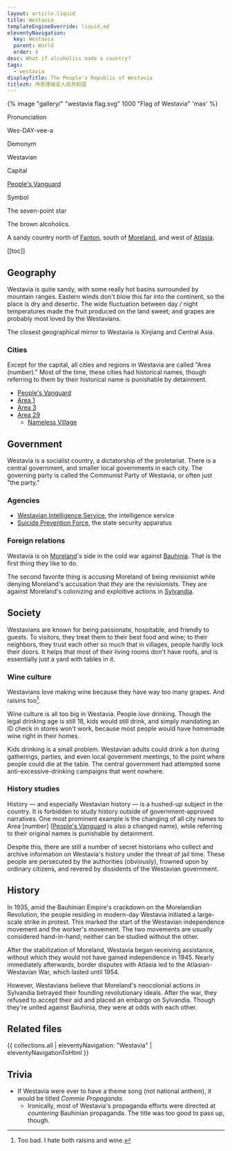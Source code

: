 ```yaml
---
layout: article.liquid
title: Westavia
templateEngineOverride: liquid,md
eleventyNavigation:
  key: Westavia
  parent: World
  order: 4
desc: What if alcoholics made a country?
tags:
  - westavia
displayTitle: The People's Republic of Westavia
titlezh: 伟思德维亚人民共和国
---
```


{% image "gallery/" "westavia flag.svg" 1000 "Flag of Westavia" 'max' %}

<div class="attr">
  <p>Pronunciation</p>
  <p>Wes-DAY-vee-a</p>
  <p>Demonym</p>
  <p>Westavian</p>
  <p>Capital</p>
  <p><a href="/world/westavia/peoples-vanguard/">People's Vanguard</a></p>
  <p>Symbol</p>
  <p>The seven-point star</p>
</div>

The brown alcoholics.

A sandy country north of [Fanton](/world/fanton/), south of [Moreland](/world/moreland/), and west of [Atlasia](/world/atlasia/).

[[toc]]

## Geography

Westavia is quite sandy, with some really hot basins surrounded by mountain ranges. Eastern winds don't blow this far into the continent, so the place is dry and desertic. The wide fluctuation between day / night temperatures made the fruit produced on the land sweet; and grapes are probably most loved by the Westavians.

The closest geographical mirror to Westavia is Xinjiang and Central Asia.

### Cities

Except for the capital, all cities and regions in Westavia are called "Area (number)." Most of the time, these cities had historical names, though referring to them by their historical name is punishable by detainment.

- [People's Vanguard](/world/westavia/peoples-vanguard/)
- [Area 1](/world/westavia/area-1/)
- [Area 3](/world/westavia/area-3/)
- [Area 29](/world/westavia/area-29/)
	- [Nameless Village](/world/westavia/nameless-village/)

## Government

Westavia is a socialist country, a dictatorship of the proletariat. There is a central government, and smaller local governments in each city. The governing party is called the Communist Party of Westavia, or often just "the party."

### Agencies

- [Westavian Intelligence Service](/world/westavia/wis/), the intelligence service
- [Suicide Prevention Force](/world/westavia/spf/), the state security apparatus

### Foreign relations

Westavia is on [Moreland](/world/moreland/)'s side in the cold war against [Bauhinia](/world/bauhinia/). That is the first thing they like to do.

The second favorite thing is accusing Moreland of being revisionist while denying Moreland's accusation that *they* are the revisionists. They are against Moreland's colonizing and exploitive actions in [Sylvandia](/world/sylvandia/).

## Society

Westavians are known for being passionate, hospitable, and friendly to guests. To visitors, they treat them to their best food and wine; to their neighbors, they trust each other so much that in villages, people hardly lock their doors. It helps that most of their living rooms don't have roofs, and is essentially just a yard with tables in it.

### Wine culture

Westavians love making wine because they have way too many grapes. And raisins too[^1].

Wine culture is all too big in Westavia. People *love* drinking. Though the legal drinking age is still 18, kids would still drink, and simply mandating an ID check in stores won't work, because most people would have homemade wine right in their homes.

Kids drinking is a small problem. Westavian adults could drink a ton during gatherings, parties, and even local government meetings, to the point where people could die at the table. The central government had attempted some anti-excessive-drinking campaigns that went nowhere.

### History studies

History — and especially Westavian history — is a hushed-up subject in the country. It is forbidden to study history outside of government-approved narratives. One most prominent example is the changing of all city names to Area \[number] ([People's Vanguard](/world/westavia/peoples-vanguard/) is also a changed name), while referring to their original names is punishable by detainment.

Despite this, there are still a number of secret historians who collect and archive information on Westavia's history under the threat of jail time. These people are persecuted by the authorities (obviously), frowned upon by ordinary citizens, and revered by dissidents of the Westavian government.

## History

In 1935, amid the Bauhinian Empire's crackdown on the Morelandian Revolution, the people residing in modern-day Westavia initiated a large-scale strike in protest. This marked the start of the Westavian independence movement and the worker's movement. The two movements are usually considered hand-in-hand; neither can be studied without the other.

After the stabilization of Moreland, Westavia began receiving assistance, without which they would not have gained independence in 1945. Nearly immediately afterwards, border disputes with Atlasia led to the Atlasian-Westavian War, which lasted until 1954.

However, Westavians believe that Moreland's neocolonial actions in Sylvandia betrayed their founding revolutionary ideals. After the war, they refused to accept their aid and placed an embargo on Sylvandia. Though they're united against Bauhinia, they were at odds with each other.

## Related files

{{ collections.all | eleventyNavigation: "Westavia" | eleventyNavigationToHtml }}

## Trivia

- If Westavia were ever to have a theme song (not national anthem), it would be titled *Commie Propaganda*.
	- Ironically, most of Westavia's propaganda efforts were directed at *countering* Bauhinian propaganda. The title was too good to pass up, though.

[^1]: Too bad. I hate both raisins and wine.
